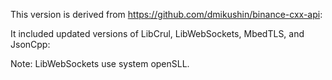 This version is derived from https://github.com/dmikushin/binance-cxx-api:

It included updated versions of LibCrul, LibWebSockets, MbedTLS, and JsonCpp:

Note:
LibWebSockets use system openSLL.
